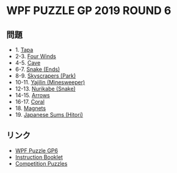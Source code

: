 # WPF PUZZLE GP 2019 ROUND 6

## 問題
- 1\. [Tapa](../puzzle/tapa.md)
- 2-3. [Four Winds](../puzzle/fourwinds.md)
- 4-5. [Cave](../puzzle/cave.md)
- 6-7. [Snake (Ends)](../puzzle/snake.md)
- 8-9. [Skyscrapers (Park)](../puzzle/skyscrapers-park.md)
- 10-11. [Yajilin (Minesweeper)](../puzzle/yajilin-minesweeper.md)
- 12-13. [Nurikabe (Snake)](../puzzle/nurikabe-snake.md)
- 14-15. [Arrows](../puzzle/arrows.md)
- 16-17. [Coral](../puzzle/coral.md)
- 18\. [Magnets](../puzzle/magnets.md)
- 19\. [Japanese Sums (Hitori)](../puzzle/japanesesums-hitori.md)

## リンク
- [WPF Puzzle GP6](https://gp.worldpuzzle.org/content/wpf-puzzle-gp6-3)
- [Instruction Booklet](https://gp.worldpuzzle.org/content/instruction-booklet-92)
- [Competition Puzzles](https://gp.worldpuzzle.org/content/competition-puzzles-57)
